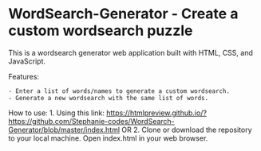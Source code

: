 # WordSearch-Generator - Create a custom wordsearch puzzle

This is a wordsearch generator web application built with HTML, CSS, and JavaScript.

Features:

    - Enter a list of words/names to generate a custom wordsearch.
    - Generate a new wordsearch with the same list of words.

How to use: 
    1. Using this link: 
      https://htmlpreview.github.io/?https://github.com/Stephanie-codes/WordSearch-Generator/blob/master/index.html
        OR
    2. Clone or download the repository to your local machine.
       Open index.html in your web browser.
